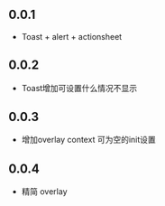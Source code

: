 ## 0.0.1

* Toast + alert + actionsheet


## 0.0.2

* Toast增加可设置什么情况不显示

## 0.0.3

* 增加overlay context 可为空的init设置

## 0.0.4

* 精简 overlay
